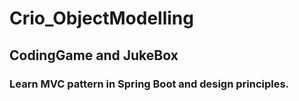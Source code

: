 # Crio_ObjectModelling
## CodingGame and JukeBox
### Learn MVC pattern in Spring Boot and design principles.

